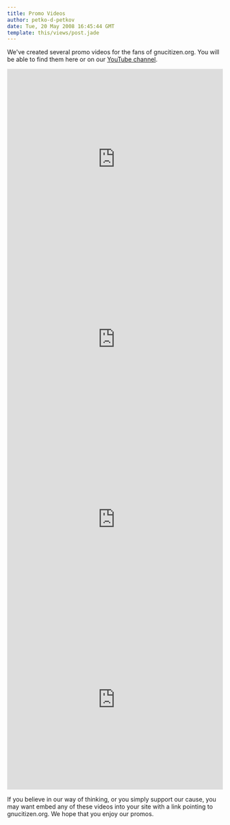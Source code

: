 ```yaml
---
title: Promo Videos
author: petko-d-petkov
date: Tue, 20 May 2008 16:45:44 GMT
template: this/views/post.jade
---
```


We've created several promo videos for the fans of gnucitizen.org. You will be able to find them here or on our [YouTube channel](http://youtube.com/gnucitizen).

<iframe width="100%" height="420" src="http://www.youtube.com/embed/X-eBNWrueSA" frameborder="0" allowfullscreen></iframe>
<iframe width="100%" height="420" src="http://www.youtube.com/embed/9g9grGnHHxM" frameborder="0" allowfullscreen></iframe>
<iframe width="100%" height="420" src="http://www.youtube.com/embed/kEoiVbe6xUs" frameborder="0" allowfullscreen></iframe>
<iframe width="100%" height="420" src="http://www.youtube.com/embed/s-gEFCVgesw" frameborder="0" allowfullscreen></iframe>

If you believe in our way of thinking, or you simply support our cause, you may want embed any of these videos into your site with a link pointing to gnucitizen.org. We hope that you enjoy our promos.
